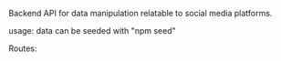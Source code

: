 Backend API for data manipulation relatable to social media platforms.

usage:
data can be seeded with "npm seed"

Routes:
